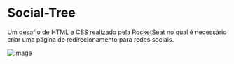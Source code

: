 # Social-Tree

Um desafio de HTML e CSS realizado pela RocketSeat no qual é necessário criar uma página de redirecionamento para redes sociais.

![image](https://user-images.githubusercontent.com/66955744/211802494-1308689b-6946-4eb0-a410-0687804e6643.png)
